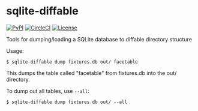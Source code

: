 # sqlite-diffable

[![PyPI](https://img.shields.io/pypi/v/sqlite-diffable.svg)](https://pypi.org/project/sqlite-diffable/)
[![CircleCI](https://circleci.com/gh/simonw/sqlite-diffable.svg?style=svg)](https://circleci.com/gh/simonw/sqlite-diffable)
[![License](https://img.shields.io/badge/license-Apache%202.0-blue.svg)](https://github.com/simonw/sqlite-diffable/blob/master/LICENSE)

Tools for dumping/loading a SQLite database to diffable directory structure

Usage:

    $ sqlite-diffable dump fixtures.db out/ facetable

This dumps the table called "facetable" from fixtures.db into the out/ directory.

To dump out all tables, use `--all`:

    $ sqlite-diffable dump fixtures.db out/ --all
